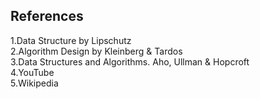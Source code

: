 ## References
1.Data Structure by Lipschutz<br>
2.Algorithm Design by Kleinberg & Tardos<br>
3.Data Structures and Algorithms. Aho, Ullman & Hopcroft<br>
4.YouTube<br>
5.Wikipedia<br>
